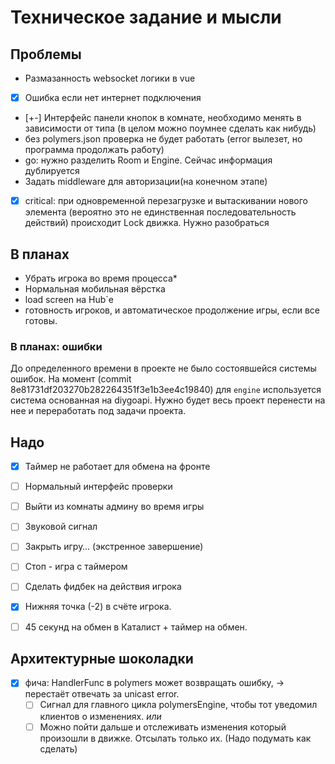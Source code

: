# Техническое задание и мысли

## Проблемы

- Размазанность websocket логики в vue
- [x] Ошибка если нет интернет подключения
- [+-] Интерфейс панели кнопок в комнате, необходимо менять в зависимости от типа (в целом можно поумнее сделать как нибудь)
- без polymers.json проверка не будет работать (error вылезет, но программа продолжать работу)
- go: нужно разделить Room и Engine. Сейчас информация дублируется
- Задать middleware для авторизации(на конечном этапе)
- [x] critical: при одновременной перезагрузке и вытаскивании нового элемента (вероятно это не единственная последовательность действий) происходит Lock движка. Нужно разобраться

## В планах

- Убрать игрока во время процесса\*
- Нормальная мобильная вёрстка
- load screen на Hub`е
- готовность игроков, и автоматическое продолжение игры, если все готовы.

### В планах: ошибки

До определенного времени в проекте не было состоявшейся системы ошибок.
На момент (commit 8e81731df203270b282264351f3e1b3ee4c19840) для `engine`
используется система основанная на diygoapi.
Нужно будет весь проект перенести на нее и переработать под задачи проекта.  

## Надо

- [x] Таймер не работает для обмена на фронте

- [ ] Нормальный интерфейс проверки

- [ ] Выйти из комнаты админу во время игры

- [ ] Звуковой сигнал

- [ ] Закрыть игру… (экстренное завершение)

- [ ] Cтоп - игра с таймером

- [ ] Cделать фидбек на действия игрока

- [x] Нижняя точка (-2) в счёте игрока.

- [ ] 45 cекунд на обмен в Каталист + таймер на обмен.

## Архитектурные шоколадки

- [x] фича: HandlerFunc в polymers может возвращать ошибку, -> перестаёт отвечать за unicast error.
  - [ ] Сигнал для главного цикла polymersEngine, чтобы тот уведомил клиентов о изменениях.
  *или*
  - [ ] Можно пойти дальше и отслеживать изменения который произошли в движке. Отсылать только их. (Надо подумать как сделать)
